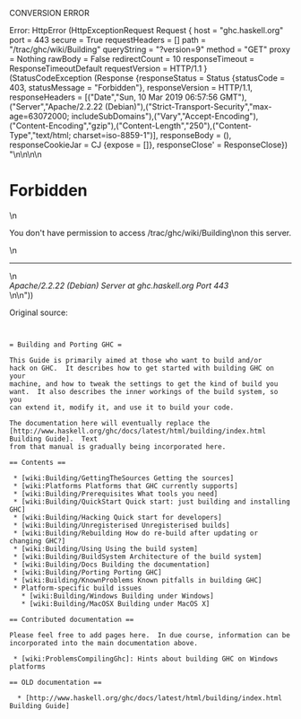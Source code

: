 CONVERSION ERROR

Error: HttpError (HttpExceptionRequest Request {
  host                 = "ghc.haskell.org"
  port                 = 443
  secure               = True
  requestHeaders       = []
  path                 = "/trac/ghc/wiki/Building"
  queryString          = "?version=9"
  method               = "GET"
  proxy                = Nothing
  rawBody              = False
  redirectCount        = 10
  responseTimeout      = ResponseTimeoutDefault
  requestVersion       = HTTP/1.1
}
 (StatusCodeException (Response {responseStatus = Status {statusCode = 403, statusMessage = "Forbidden"}, responseVersion = HTTP/1.1, responseHeaders = [("Date","Sun, 10 Mar 2019 06:57:56 GMT"),("Server","Apache/2.2.22 (Debian)"),("Strict-Transport-Security","max-age=63072000; includeSubDomains"),("Vary","Accept-Encoding"),("Content-Encoding","gzip"),("Content-Length","250"),("Content-Type","text/html; charset=iso-8859-1")], responseBody = (), responseCookieJar = CJ {expose = []}, responseClose' = ResponseClose}) "<!DOCTYPE HTML PUBLIC \"-//IETF//DTD HTML 2.0//EN\">\n<html><head>\n<title>403 Forbidden</title>\n</head><body>\n<h1>Forbidden</h1>\n<p>You don't have permission to access /trac/ghc/wiki/Building\non this server.</p>\n<hr>\n<address>Apache/2.2.22 (Debian) Server at ghc.haskell.org Port 443</address>\n</body></html>\n"))

Original source:

```trac


= Building and Porting GHC =

This Guide is primarily aimed at those who want to build and/or
hack on GHC.  It describes how to get started with building GHC on your
machine, and how to tweak the settings to get the kind of build you
want.  It also describes the inner workings of the build system, so you
can extend it, modify it, and use it to build your code.

The documentation here will eventually replace the
[http://www.haskell.org/ghc/docs/latest/html/building/index.html Building Guide].  Text
from that manual is gradually being incorporated here.

== Contents ==

 * [wiki:Building/GettingTheSources Getting the sources]
 * [wiki:Platforms Platforms that GHC currently supports]
 * [wiki:Building/Prerequisites What tools you need]
 * [wiki:Building/QuickStart Quick start: just building and installing GHC]
 * [wiki:Building/Hacking Quick start for developers]
 * [wiki:Building/Unregisterised Unregisterised builds]
 * [wiki:Building/Rebuilding How do re-build after updating or changing GHC?]
 * [wiki:Building/Using Using the build system]
 * [wiki:Building/BuildSystem Architecture of the build system]
 * [wiki:Building/Docs Building the documentation]
 * [wiki:Building/Porting Porting GHC]
 * [wiki:Building/KnownProblems Known pitfalls in building GHC]
 * Platform-specific build issues
   * [wiki:Building/Windows Building under Windows]
   * [wiki:Building/MacOSX Building under MacOS X]

== Contributed documentation ==

Please feel free to add pages here.  In due course, information can be incorporated into the main documentation above.

 * [wiki:ProblemsCompilingGhc]: Hints about building GHC on Windows platforms  

== OLD documentation ==

  * [http://www.haskell.org/ghc/docs/latest/html/building/index.html Building Guide]
```
